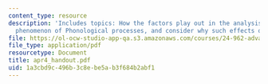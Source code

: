 ```yaml
---
content_type: resource
description: 'Includes topics: How the factors play out in the analysis of a particular
  phenomenon of Phonological processes, and consider why such effects occur.'
file: https://ol-ocw-studio-app-qa.s3.amazonaws.com/courses/24-962-advanced-phonology-spring-2005/1a3cbd9c496b3c8ebe5ab3f684b2abf1_apr4_handout.pdf
file_type: application/pdf
resourcetype: Document
title: apr4_handout.pdf
uid: 1a3cbd9c-496b-3c8e-be5a-b3f684b2abf1
---
```

